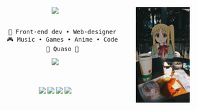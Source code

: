 <div align="center">
<img src="assets/20241023_033413.jpg" width="25%" align="right" />
<img src="https://readme-typing-svg.herokuapp.com?font=JetBrains+Mono&weight=500&size=50&duration=4000&pause=300&color=F2EBBE&center=true&vCenter=true&multiline=true&repeat=false&width=1300&height=140&lines=Hi+there!;I'm+k3fya%2C+a+cultured+milk+internet+user" width="70%" />
<br><br>
<pre>
    💼 Front-end dev • Web-designer
    🎮 Music • Games • Anime • Code
    🥐 Quaso 🥐
</pre>

<img src="https://media.tenor.com/cd8HRyOra7EAAAAM/nijika-ijichi.gif" height="80" />
<br><br><br>
    
[![](https://img.shields.io/badge/telegram-158cc7)](https://t.me/k3fya)
[![](https://img.shields.io/badge/discord-5661f5)](https://discord.com/users/631918540563415052)
[![](https://img.shields.io/badge/spotify-298649)](https://open.spotify.com/user/31vmdbpf4gewwsi2hex6oivyimle?si=f65ea8a99aa447ff)
[![](https://img.shields.io/badge/steam-085487)](https://steamcommunity.com/id/k3firchik/)
</div>
